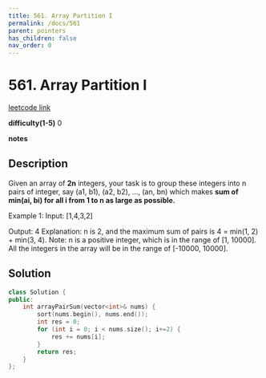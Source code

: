 ```yaml
---
title: 561. Array Partition I
permalink: /docs/561
parent: pointers
has_children: false
nav_order: 0
---
```

# 561. Array Partition I
[leetcode link](https://leetcode.com/problems/array-partition-i/)

**difficulty(1-5)** 
0

**notes**   


## Description
Given an array of **2n** integers, your task is to group these integers into n pairs of integer, say (a1, b1), (a2, b2), ..., (an, bn) which makes **sum of min(ai, bi) for all i from 1 to n as large as possible.**

Example 1:
Input: [1,4,3,2]

Output: 4
Explanation: n is 2, and the maximum sum of pairs is 4 = min(1, 2) + min(3, 4).
Note:
n is a positive integer, which is in the range of [1, 10000].
All the integers in the array will be in the range of [-10000, 10000].

## Solution
```c++
class Solution {
public:
    int arrayPairSum(vector<int>& nums) {
        sort(nums.begin(), nums.end());
        int res = 0;
        for (int i = 0; i < nums.size(); i+=2) {
            res += nums[i];
        }
        return res;
    }
};
```